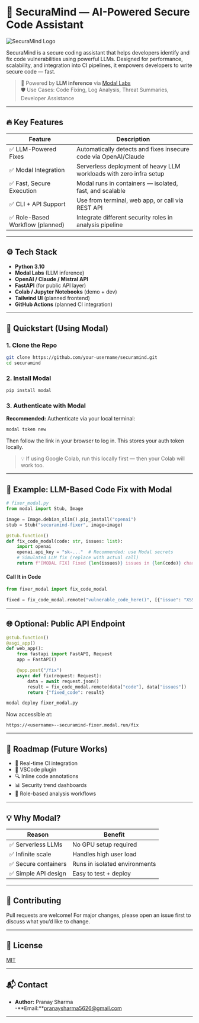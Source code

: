 # 🔐 SecuraMind — AI-Powered Secure Code Assistant

![SecuraMind Logo](./assets/securamind-banner.png)

SecuraMind is a secure coding assistant that helps developers identify and fix code vulnerabilities using powerful LLMs. Designed for performance, scalability, and integration into CI pipelines, it empowers developers to write secure code — fast.

> 🧠 Powered by **LLM inference** via [Modal Labs](https://modal.com)  
> 🛡️ Use Cases: Code Fixing, Log Analysis, Threat Summaries, Developer Assistance

---

## 🔥 Key Features

| Feature                         | Description |
|--------------------------------|-------------|
| ✅ LLM-Powered Fixes            | Automatically detects and fixes insecure code via OpenAI/Claude |
| ✅ Modal Integration            | Serverless deployment of heavy LLM workloads with zero infra setup |
| ✅ Fast, Secure Execution       | Modal runs in containers — isolated, fast, and scalable |
| ✅ CLI + API Support            | Use from terminal, web app, or call via REST API |
| ✅ Role-Based Workflow (planned) | Integrate different security roles in analysis pipeline |

---

## ⚙️ Tech Stack

- **Python 3.10**
- **Modal Labs** (LLM inference)
- **OpenAI / Claude / Mistral API**
- **FastAPI** (for public API layer)
- **Colab / Jupyter Notebooks** (demo + dev)
- **Tailwind UI** (planned frontend)
- **GitHub Actions** (planned CI integration)

---

## 🧪 Quickstart (Using Modal)

### 1. Clone the Repo

```bash
git clone https://github.com/your-username/securamind.git
cd securamind
```

### 2. Install Modal

```bash
pip install modal
```

### 3. Authenticate with Modal

**Recommended:** Authenticate via your local terminal:

```bash
modal token new
```

Then follow the link in your browser to log in. This stores your auth token locally.

> 💡 If using Google Colab, run this locally first — then your Colab will work too.

---

## 🧠 Example: LLM-Based Code Fix with Modal

```python
# fixer_modal.py
from modal import Stub, Image

image = Image.debian_slim().pip_install("openai")
stub = Stub("securamind-fixer", image=image)

@stub.function()
def fix_code_modal(code: str, issues: list):
    import openai
    openai.api_key = "sk-..."  # Recommended: use Modal secrets
    # Simulated LLM fix (replace with actual call)
    return f"[MODAL FIX] Fixed {len(issues)} issues in {len(code)} characters."
```

#### Call It in Code

```python
from fixer_modal import fix_code_modal

fixed = fix_code_modal.remote("vulnerable_code_here()", [{"issue": "XSS"}])
```

---

## 🌐 Optional: Public API Endpoint

```python
@stub.function()
@asgi_app()
def web_app():
    from fastapi import FastAPI, Request
    app = FastAPI()

    @app.post("/fix")
    async def fix(request: Request):
        data = await request.json()
        result = fix_code_modal.remote(data["code"], data["issues"])
        return {"fixed_code": result}
```

```bash
modal deploy fixer_modal.py
```

Now accessible at:

```
https://<username>--securamind-fixer.modal.run/fix
```

---

## 🧰 Roadmap (Future Works)

- 🔄 Real-time CI integration
- 🧩 VSCode plugin
- 🔍 Inline code annotations
- 📊 Security trend dashboards
- 🔐 Role-based analysis workflows

---

## 💡 Why Modal?

| Reason               | Benefit                         |
|----------------------|----------------------------------|
| ✅ Serverless LLMs    | No GPU setup required           |
| ✅ Infinite scale      | Handles high user load         |
| ✅ Secure containers   | Runs in isolated environments  |
| ✅ Simple API design   | Easy to test + deploy          |

---

## 🤝 Contributing

Pull requests are welcome! For major changes, please open an issue first to discuss what you’d like to change.

---

## 📄 License

[MIT](LICENSE)

---

## 📬 Contact

- **Author:** Pranay Sharma  
-**Email:**pranaysharma5626@gmail.com 
---
